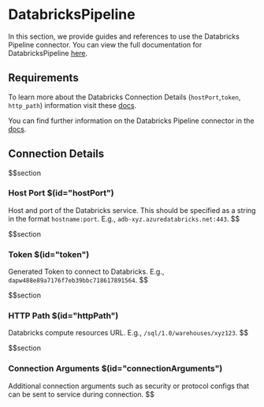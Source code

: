 # DatabricksPipeline

In this section, we provide guides and references to use the Databricks Pipeline connector. You can view the full documentation for DatabricksPipeline [here](https://docs.meta-mart.org/connectors/pipeline/databrickspipeline).

## Requirements

To learn more about the Databricks Connection Details (`hostPort`,`token`, `http_path`) information visit these [docs](https://docs.meta-mart.org/connectors/database/databricks/troubleshooting).

You can find further information on the Databricks Pipeline connector in the [docs](https://docs.meta-mart.org/connectors/pipeline/databrickspipeline).

## Connection Details

$$section
### Host Port $(id="hostPort")
Host and port of the Databricks service. This should be specified as a string in the format `hostname:port`. E.g., `adb-xyz.azuredatabricks.net:443`.
$$

$$section
### Token $(id="token")
Generated Token to connect to Databricks. E.g., `dapw488e89a7176f7eb39bbc718617891564`.
$$

$$section
### HTTP Path $(id="httpPath")
Databricks compute resources URL. E.g., `/sql/1.0/warehouses/xyz123`.
$$

$$section
### Connection Arguments $(id="connectionArguments")
Additional connection arguments such as security or protocol configs that can be sent to service during connection.
$$
